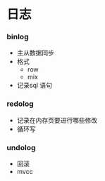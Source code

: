 # 日志

### binlog

* 主从数据同步
* 格式
  * row
  * mix
* 记录sql 语句



### redolog

* 记录在内存页要进行哪些修改
* 循环写

### undolog

* 回滚
* mvcc
